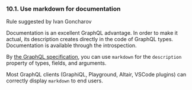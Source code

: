 ### <a name="rule-10.1"></a> 10.1. Use markdown for documentation

Rule suggested by Ivan Goncharov

Documentation is an excellent GraphQL advantage. In order to make it actual, its description creates directly in the code of GraphQL types. Documentation is available through the introspection.

By [the GraphQL specification](https://graphql.github.io/graphql-spec/draft/#sec-Descriptions), you can use `markdown` for the `description ` property of types, fields, and arguments.

Most GraphQL clients (GraphiQL, Playground, Altair, VSCode plugins) can correctly display `markdown` to end users.